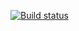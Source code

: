 [![Build status](https://ci.appveyor.com/api/projects/status/8n45t775csnsmytv?svg=true)](https://ci.appveyor.com/project/UralHawkies/gradleci-api)

